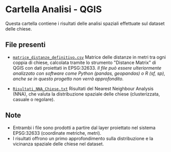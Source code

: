 # Cartella Analisi - QGIS

Questa cartella contiene i risultati delle analisi spaziali effettuate sul dataset delle chiese.

## File presenti

- [`matrice_distanze_definitivo.csv`](/qgis/analisi/matrice_distanze_definitivo.csv)
  Matrice delle distanze in metri tra ogni coppia di chiese, calcolata tramite lo strumento "Distance Matrix" di QGIS con dati proiettati in EPSG:32633. 
  _Il file può essere ulteriormente analizzato con software come Python (pandas, geopandas) o R (sf, sp), anche se in questo progetto non verrà approfondito._

- [`Risultati_NNA_Chiese.txt`](/qgis/analisi/Risultati_NNA_Chiese.txt)
  Risultati del Nearest Neighbour Analysis (NNA), che valuta la distribuzione spaziale delle chiese (clusterizzata, casuale o regolare). 

## Note

- Entrambi i file sono prodotti a partire dal layer proiettato nel sistema EPSG:32633 (coordinate metriche, metri). 
- I risultati offrono un primo approfondimento sulla distribuzione e la vicinanza spaziale delle chiese nel dataset.
